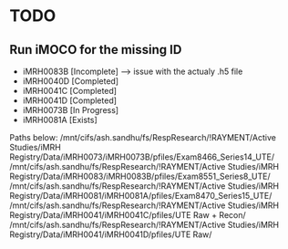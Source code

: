 # TODO 

## Run iMOCO for the missing ID 

- iMRH0083B [Incomplete] --> issue with the actualy .h5 file
- iMRH0040D [Completed]
- iMRH0041C [Completed]
- iMRH0041D [Completed]
- iMRH0073B [In Progress]
- iMRH0081A [Exists]

Paths below: 
/mnt/cifs/ash.sandhu/fs/RespResearch/!RAYMENT/Active Studies/iMRH Registry/Data/iMRH0073/iMRH0073B/pfiles/Exam8466_Series14_UTE/ 
/mnt/cifs/ash.sandhu/fs/RespResearch/!RAYMENT/Active Studies/iMRH Registry/Data/iMRH0083/iMRH0083B/pfiles/Exam8551_Series8_UTE/
/mnt/cifs/ash.sandhu/fs/RespResearch/!RAYMENT/Active Studies/iMRH Registry/Data/iMRH0081/iMRH0081A/pfiles/Exam8470_Series15_UTE/ 
/mnt/cifs/ash.sandhu/fs/RespResearch/!RAYMENT/Active Studies/iMRH Registry/Data/iMRH0041/iMRH0041C/pfiles/UTE Raw + Recon/ 
/mnt/cifs/ash.sandhu/fs/RespResearch/!RAYMENT/Active Studies/iMRH Registry/Data/iMRH0041/iMRH0041D/pfiles/UTE Raw/ 